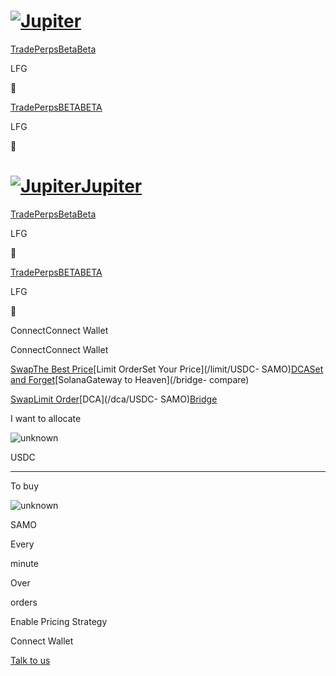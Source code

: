 # [![Jupiter](/svg/jupiter-logo.svg)](/)

[Trade](/)[PerpsBetaBeta](/perps)

LFG

🧸

[Trade](/)[PerpsBETABETA](/perps)

LFG

🧸

# [![Jupiter](/svg/jupiter-logo.svg)Jupiter](/)

[Trade](/)[PerpsBetaBeta](/perps)

LFG

🧸

[Trade](/)[PerpsBETABETA](/perps)

LFG

🧸

ConnectConnect Wallet

ConnectConnect Wallet

[SwapThe Best Price](/swap/USDC-SAMO)[Limit OrderSet Your Price](/limit/USDC-
SAMO)[DCASet and Forget](/dca/USDC-SAMO)[SolanaGateway to Heaven](/bridge-
compare)

[Swap](/swap/USDC-SAMO)[Limit Order](/limit/USDC-SAMO)[DCA](/dca/USDC-
SAMO)[Bridge](/bridge-compare)

I want to allocate

![unknown](/coins/unknown.svg)

USDC

* * *

To buy

![unknown](/coins/unknown.svg)

SAMO

Every

minute

Over

orders

Enable Pricing Strategy

Connect Wallet

[](https://discord.gg/jup)[](https://twitter.com/JupiterExchange)[](https://www.reddit.com/r/jupiterexchange)[](https://station.jup.ag/guides)

[ Talk to us](https://discord.gg/jup)

